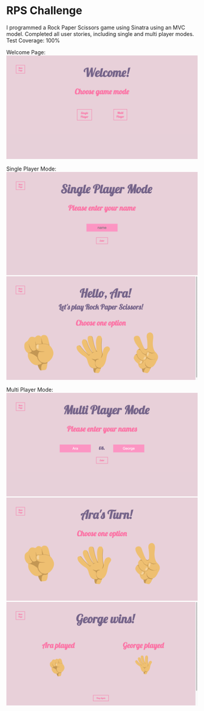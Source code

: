 # RPS Challenge

I programmed a Rock Paper Scissors game using Sinatra using an MVC model.
Completed all user stories, including single and multi player modes.
Test Coverage: 100%

Welcome Page:
![welcome](https://github.com/Aracho1/rps-challenge/blob/master/screenshots/Welcome.png)

Single Player Mode:
![single_player](https://github.com/Aracho1/rps-challenge/blob/master/screenshots/single_player_name.png)
![single_player](https://github.com/Aracho1/rps-challenge/blob/master/screenshots/single_player.png)

Multi Player Mode:
![multi_player](https://github.com/Aracho1/rps-challenge/blob/master/screenshots/multi_player.png)
![multi_player](https://github.com/Aracho1/rps-challenge/blob/master/screenshots/multi_player_2.png)
![multi_player](https://github.com/Aracho1/rps-challenge/blob/master/screenshots/multi_player_win.png)




